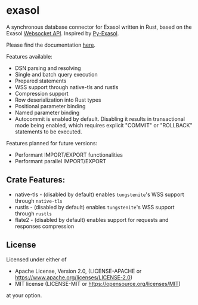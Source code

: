 # exasol
A synchronous database connector for Exasol written in Rust, based on the Exasol [Websocket API](https://github.com/exasol/websocket-api).  Inspired by [Py-Exasol](https://github.com/exasol/pyexasol).

Please find the documentation [here](https://docs.rs/exasol/latest/exasol/).

Features available:
 - DSN parsing and resolving
 - Single and batch query execution
 - Prepared statements
 - WSS support through native-tls and rustls
 - Compression support
 - Row deserialization into Rust types
 - Positional parameter binding
 - Named parameter binding
 - Autocommit is enabled by default. Disabling it results in transactional mode being enabled, which requires explicit "COMMIT" or "ROLLBACK" statements to be executed.

Features planned for future versions:
  - Performant IMPORT/EXPORT functionalities
  - Performant parallel IMPORT/EXPORT

## Crate Features:
* native-tls - (disabled by default) enables `tungstenite`'s WSS support through `native-tls`
* rustls - (disabled by default) enables `tungstenite`'s WSS support through `rustls`
* flate2 - (disabled by default) enables support for requests and responses compression


## License
Licensed under either of

* Apache License, Version 2.0, (LICENSE-APACHE or https://www.apache.org/licenses/LICENSE-2.0)
* MIT license (LICENSE-MIT or https://opensource.org/licenses/MIT)

at your option.